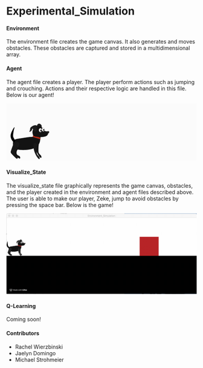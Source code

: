 # Experimental_Simulation

#### Environment
The environment file creates the game canvas. It also generates and moves obstacles. These obstacles are captured and stored in a multidimensional array.

#### Agent
The agent file creates a player. The player perform actions such as jumping and crouching. Actions and their respective logic are handled in this file. Below is our agent!

![Alt Text](https://github.com/rachel-wierzbinski/Experimental_Simulation/blob/master/agent_1.gif)

#### Visualize_State
The visualize_state file graphically represents the game canvas, obstacles, and the player created in the environment and agent files described above. The user is able to make our player, Zeke, jump to avoid obstacles by pressing the space bar. Below is the game!

![Alt Text](https://github.com/rachel-wierzbinski/Experimental_Simulation/blob/master/game_visual.gif)

#### Q-Learning
Coming soon!

#### Contributors
* Rachel Wierzbinski <br>
* Jaelyn Domingo <br>
* Michael Strohmeier <br>
